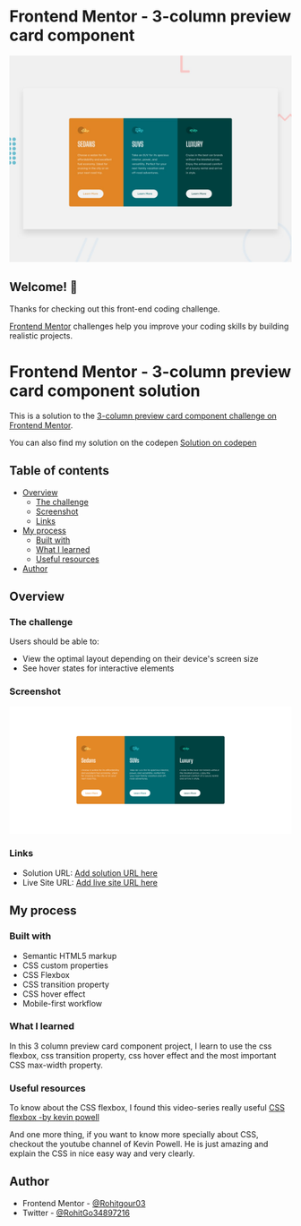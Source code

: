 # Frontend Mentor - 3-column preview card component

![Design preview for the 3-column preview card component coding challenge](./design/desktop-preview.jpg)

## Welcome! 👋

Thanks for checking out this front-end coding challenge.

[Frontend Mentor](https://www.frontendmentor.io) challenges help you improve your coding skills by building realistic projects.

# Frontend Mentor - 3-column preview card component solution

This is a solution to the [3-column preview card component challenge on Frontend Mentor](https://www.frontendmentor.io/challenges/3column-preview-card-component-pH92eAR2-).

You can also find my solution on the codepen [Solution on codepen](https://codepen.io/rohitgour03/pen/ZEKLRpx?editors=1100)

## Table of contents

- [Overview](#overview)
  - [The challenge](#the-challenge)
  - [Screenshot](#screenshot)
  - [Links](#links)
- [My process](#my-process)
  - [Built with](#built-with)
  - [What I learned](#what-i-learned)
  - [Useful resources](#useful-resources)
- [Author](#author)


## Overview

### The challenge

Users should be able to:

- View the optimal layout depending on their device's screen size
- See hover states for interactive elements

### Screenshot

![Screenshot of the result](./images/Screenshot.png)

### Links

- Solution URL: [Add solution URL here](https://your-solution-url.com)
- Live Site URL: [Add live site URL here](https://your-live-site-url.com)

## My process

### Built with

- Semantic HTML5 markup
- CSS custom properties
- CSS Flexbox
- CSS transition property
- CSS hover effect
- Mobile-first workflow

### What I learned

In this 3 column preview card component project, I learn to use the css flexbox, css transition property, css hover effect and the most important CSS max-width property. 

### Useful resources

To know about the CSS flexbox, I found this video-series really useful [CSS flexbox -by kevin powell](https://www.youtube.com/playlist?list=PL4-IK0AVhVjMSb9c06AjRlTpvxL3otpUd)

And one more thing, if you want to know more specially about CSS, checkout the youtube channel of Kevin Powell. He is just amazing and explain the CSS in nice easy way and very clearly.

## Author

- Frontend Mentor - [@Rohitgour03](https://www.frontendmentor.io/profile/Rohitgour03)
- Twitter - [@RohitGo34897216](https://www.twitter.com/@RohitGo34897216)





